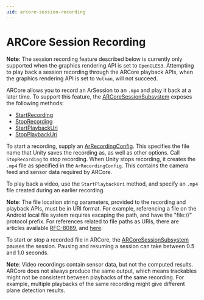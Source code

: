 ```yaml
---
uid: arcore-session-recording
---
```

# ARCore Session Recording

**Note**: The session recording feature described below is currently only supported when the graphics rendering API is set to `OpenGLES3`.  Attempting to play back a session recording through the ARCore playback APIs, when the graphics rendering API is set to `Vulkan`, will not succeed.

ARCore allows you to record an ArSession to an `.mp4` and play it back at a later time. To support this feature, the [ARCoreSessionSubsystem](xref:UnityEngine.XR.ARCore.ARCoreSessionSubsystem) exposes the following methods:

* [StartRecording](xref:UnityEngine.XR.ARCore.ARCoreSessionSubsystem.StartRecording(UnityEngine.XR.ARCore.ArRecordingConfig))
* [StopRecording](xref:UnityEngine.XR.ARCore.ARCoreSessionSubsystem.StopRecording)
* [StartPlaybackUri](xref:UnityEngine.XR.ARCore.ARCoreSessionSubsystem.StartPlaybackUri(System.String))
* [StopPlaybackUri](xref:UnityEngine.XR.ARCore.ARCoreSessionSubsystem.StopPlaybackUri)

To start a recording, supply an [ArRecordingConfig](xref:UnityEngine.XR.ARCore.ArRecordingConfig). This specifies the file name that Unity saves the recording as, as well as other options. Call `StopRecording` to stop recording. When Unity stops recording, it creates the `.mp4` file as specified in the `ArRecordingConfig`. This contains the camera feed and sensor data required by ARCore.

To play back a video, use the `StartPlaybackUri` method, and specify an `.mp4` file created during an earlier recording.

**Note**: The file location string parameters, provided to the recording and playback APIs, must be in URI format.  For example, referencing a file on the Android local file system requires escaping the path, and have the "file://" protocol prefix.  For references related to file paths as URIs, there are articles available [RFC-8089](https://dl.acm.org/doi/10.17487/RFC8089), and [here](https://en.wikipedia.org/wiki/File_URI_scheme).

To start or stop a recorded file in ARCore, the [ARCoreSessionSubsystem](xref:UnityEngine.XR.ARCore.ARCoreSessionSubsystem) pauses the session. Pausing and resuming a session can take between 0.5 and 1.0 seconds.

**Note**: Video recordings contain sensor data, but not the computed results. ARCore does not always produce the same output, which means trackables might not be consistent between playbacks of the same recording. For example, multiple playbacks of the same recording might give different plane detection results.

